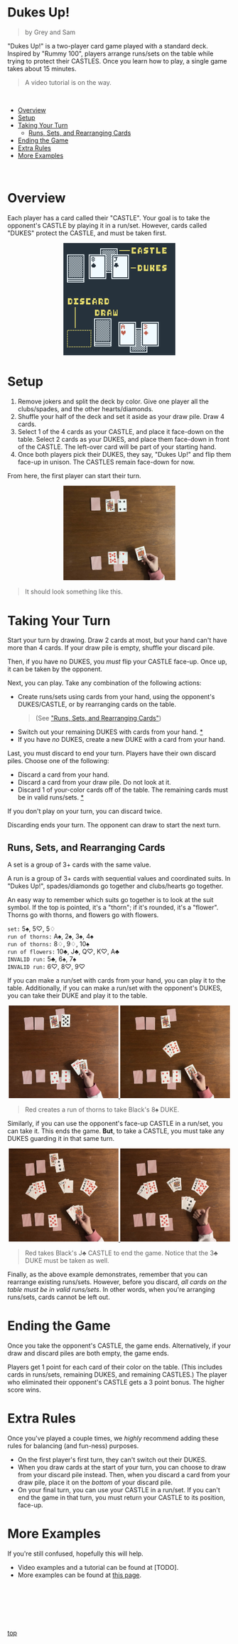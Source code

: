 Dukes Up!
==================================================

> by Grey and Sam

"Dukes Up!" is a two-player card game
played with a standard deck.
Inspired by "Rummy 100",
players arrange runs/sets on the table
while trying to protect their CASTLES.
Once you learn how to play,
a single game takes about 15 minutes.

> A video tutorial is on the way.

<br>

<!-- INDEX -->
* [Overview](#overview)
* [Setup](#setup)
* [Taking Your Turn](#taking-your-turn)
  * [Runs, Sets, and Rearranging Cards](#runs-sets-and-rearranging-cards)
* [Ending the Game](#ending-the-game)
* [Extra Rules](#extra-rules)
* [More Examples](#more-examples)

<br>


Overview
==================================================

Each player has a card called their "CASTLE".
Your goal is to take the opponent's CASTLE
by playing it in a run/set.
However, cards called "DUKES" protect the CASTLE,
and must be taken first.

<div style="text-align: center">
  <a href="assets/diagram.png" target="_blank">
    <img
      width="50%"
      src="assets/diagram.png"
      alt="an example of the table during play"
    />
  </a>
</div>


Setup
==================================================

1. Remove jokers and split the deck by color.
  Give one player all the clubs/spades,
  and the other hearts/diamonds.
1. Shuffle your half of the deck
  and set it aside as your draw pile.
  Draw 4 cards.
1. Select 1 of the 4 cards as your CASTLE,
  and place it face-down on the table.
  Select 2 cards as your DUKES,
  and place them face-down in front of the CASTLE.
  The left-over card will be part of your starting hand.
1. Once both players pick their DUKES,
  they say, "Dukes Up!" and flip them face-up in unison.
  The CASTLES remain face-down for now.

From here, the first player can start their turn.

<div style="text-align: center">
  <a href="assets/setupUp.jpg" target="_blank">
    <img
      width="50%"
      src="assets/setupUp.jpg"
      alt="an example of the table during play"
    />
  </a>
</div>

> It should look something like this.

Taking Your Turn
==================================================

Start your turn by drawing.
Draw 2 cards at most,
but your hand can't have more than 4 cards.
If your draw pile is empty,
shuffle your discard pile.

Then, if you have no DUKES,
you *must* flip your CASTLE face-up.
Once up, it can be taken by the opponent.

Next, you can play.
Take any combination of the following actions:

* Create runs/sets using cards from your hand,
  using the opponent's DUKES/CASTLE,
  or by rearranging cards on the table.
  > (See ["Runs, Sets, and Rearranging Cards"](#runs-sets-and-rearranging-cards))
* Switch out your remaining DUKES with cards from your hand.
  [\*](examples.html#defending)
* If you have *no* DUKES,
  create a new DUKE with a card from your hand.


Last, you must discard to end your turn.
Players have their own discard piles.
Choose one of the following:

* Discard a card from your hand.
* Discard a card from your draw pile.
  Do not look at it.
* Discard 1 of your-color cards off of the table.
  The remaining cards must be in valid runs/sets.
  [\*](examples.html#discarding-off-the-table)

If you don't play on your turn,
you can discard twice.

Discarding ends your turn.
The opponent can draw to start the next turn.


Runs, Sets, and Rearranging Cards
--------------------------------------------------

A set is a group of 3+ cards
with the same value.

A run is a group of 3+ cards
with sequential values
and coordinated suits.
In "Dukes Up!",
spades/diamonds go together
and clubs/hearts go together.

An easy way to remember which suits go together
is to look at the suit symbol.
If the top is pointed, it's a "thorn";
if it's rounded, it's a "flower".
Thorns go with thorns, and flowers go with flowers.

`set:` 5&#9824;, 5&#9825;, 5&#9826; \
`run of thorns:` A&#9824;, 2&#9824;, 3&#9824;, 4&#9824; \
`run of thorns:` 8&#9826;, 9&#9826;, 10&#9824; \
`run of flowers:` 10&#9827;, J&#9827;, Q&#9825;, K&#9825;, A&#9827; \
`INVALID run:` 5&#9827;, 6&#9824;, 7&#9824; \
`INVALID run:` 6&#9825;, 8&#9825;, 9&#9825;

If you can make a run/set with cards from your hand,
you can play it to the table.
Additionally, if you can make a run/set with the opponent's DUKES,
you can take their DUKE and play it to the table.

<div style="text-align: center">
  <a href="assets/takeDuke_pre.jpg" target="_blank">
    <img
      width="49%"
      src="assets/takeDuke_pre.jpg"
      alt="taking a duke, part 1"
    />
  </a>
  <a href="assets/takeDuke_post.jpg" target="_blank">
    <img
      width="49%"
      src="assets/takeDuke_post.jpg"
      alt="taking a duke, part 2"
    />
  </a>
</div>

> Red creates a run of thorns to take Black's 8&#9824; DUKE.


Similarly, if you can use the opponent's
face-up CASTLE in a run/set,
you can take it.
This ends the game.
**But**, to take a CASTLE,
you must take any DUKES guarding it
in that same turn.

<div style="text-align: center">
  <a href="assets/takeFief_pre.jpg" target="_blank">
    <img
      width="49%"
      src="assets/takeFief_pre.jpg"
      alt="complex play, part 1"
    />
  </a>
  <a href="assets/takeFief_post.jpg" target="_blank">
    <img
      width="49%"
      src="assets/takeFief_post.jpg"
      alt="complex play, part 1"
    />
  </a>
</div>

> Red takes Black's J&#9827; CASTLE to end the game.
  Notice that the 3&#9827; DUKE must be taken as well.

Finally, as the above example demonstrates,
remember that you can rearrange existing runs/sets.
However, before you discard,
*all cards on the table
must be in valid runs/sets*.
In other words, when you're arranging runs/sets,
cards cannot be left out.


Ending the Game
==================================================

Once you take the opponent's CASTLE,
the game ends.
Alternatively, if your draw and discard piles are both empty,
the game ends.

Players get 1 point for each card of their color on the table.
(This includes cards in runs/sets,
remaining DUKES, and remaining CASTLES.)
The player who eliminated their opponent's CASTLE
gets a 3 point bonus.
The higher score wins.


Extra Rules
==================================================

Once you've played a couple times,
we *highly* recommend adding these rules
for balancing (and fun-ness) purposes.

* On the first player's first turn,
  they can't switch out their DUKES.
* When you draw cards at the start of your turn,
  you can choose to draw from your discard pile instead.
  Then, when you discard a card from your draw pile,
  place it on the *bottom* of your discard pile.
* On your final turn,
  you can use your CASTLE in a run/set.
  If you can't end the game in that turn,
  you must return your CASTLE to its position, face-up.


More Examples
==================================================

If you're still confused,
hopefully this will help.

* Video examples and a tutorial
  can be found at [TODO].
* More examples can be found
  at [this page](examples.html).

<br>
<br>
<br>
<br>
<br>

[top](#dukes-up)
